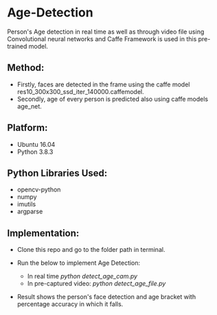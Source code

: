 # Age-Detection

Person's Age detection in real time as well as through video file using Convolutional neural networks and Caffe Framework is used in this pre-trained model.

## Method:

* Firstly, faces are detected in the frame using the caffe model res10_300x300_ssd_iter_140000.caffemodel.
* Secondly, age of every person is predicted also using caffe models age_net.

## Platform:
* Ubuntu 16.04
* Python 3.8.3

## Python Libraries Used:
* opencv-python
* numpy
* imutils 
* argparse

## Implementation:

* Clone this repo and go to the folder path in terminal.
* Run the below to implement Age Detection:
    * In real time
           *python detect_age_cam.py*    
     * In pre-captured video:
           *python detect_age_file.py*
       

* Result shows the person's face detection and age bracket with percentage accuracy in which it falls.

